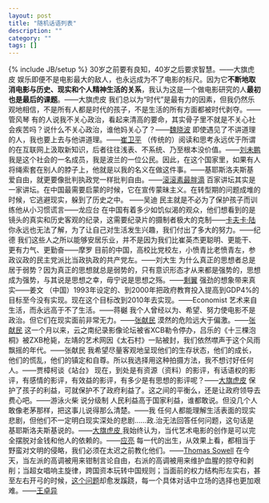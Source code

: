 ```yaml
---
layout: post
title: "随机话语列表"
description: ""
category: ""
tags: []
---
```

{% include JB/setup %}
30岁之前要有良知，40岁之后要求智慧。——大旗虎皮
娱乐即便不是电影最大的敌人，也永远成为不了电影的标尺。因为它**不断地取消电影与历史、现实和个人精神生活的关系**，我认为这是一个做电影研究的人**最初也是最后的课题**。——大旗虎皮
我们总以为“时代”是最有力的因素，但我仍然乐观地相信，不是所有人都是时代的孩子，不是生活的所有方面都被时代剥夺。——管风琴
有的人说我不关心政治，看起来清高的要命，其实骨子里不就是不关心社会疾苦吗？说什么不关心政治，谁他妈关心了？——[魏晓波](http://fanhall.com/group/thread/12275)
即使遇见了不讲道理的人，我也要上去与他讲道理。——[崔卫平](http://blog.163.com/cui_weiping/blog/static/1136362832009231103124965/)
（传统的）阅读和思考永远优于所谓的在互联网上汲取新知识，后者往往浅表、不系统、乃至根本没价值。——[刘未鹏](http://blog.csdn.net/pongba/archive/2008/07/20/2681668.aspx)
我是这个社会的一名成员，我是波兰的一位公民。因此，在这个国家里，如果有人将绳索套在别人的脖子上，他就是以我的名义在做这件事。——基耶斯洛夫斯基
爱自由，就更要像批判执政党一样批判自由。——[滚滚素最胖滴](http://www.bullog.cn/blogs/gungun/)
百家讲坛其实是一家讲坛。在中国最需要启蒙的时候，它在宣传蒙昧主义。在转型期的问题成堆的时候，它逃避现实，躲到了历史之中。 ——吴迪
民主就是不必为了保护孩子而训练他从小习惯谎言——龙应台
在中国有着多少如饥似渴的观众，他们想看到的是镜头的真实和历史客观的纪录，这需要纪录片的摄制者极大的克制——[卡夫卡·陆](http://blog.sina.com.cn/s/blog_572da76d010007pf.html)
你永远也无法了解，为了让自己对生活发生兴趣，我们付出了多大的努力。——纪德
我们这些人之所以能够安居乐业，并不是因为我们比崔英杰更聪明、更能干、更有力气、更勤奋——摩罗
目前的中国，高校比党校左，小愤青比老愤青左，参政议政的民主党派比当政执政的共产党左。——刘大生
为什么真正的思想者总是居于弱势？因为真正的思想就总是弱势的，只有意识形态才从来都是强势的，思想成为强势，与其说是思想之幸，毋宁说是思想之殇。——[剩翼](http://blog.sina.com.cn/s/blog_588c08d601000p29.html)
强劲的想象带来真实——姜文
（中国）1993年设定的、到2000年把政府教育投入提高到GDP4%的目标至今没有实现。现在这个目标改到2010年去实现。——Economist
艺术来自生活，而永远高于不了生活。——蒋樾
我个人曾经以为、希望、努力使电影不是政治。但它们在现实面前非常无力。——[张献民](http://www.douban.com/group/topic/2190413/)
漠然的危险远大于偏激。——[张献民](http://www.douban.com/group/topic/2190413/)
这一个月以来，云之南纪录影像论坛被省XCB勒令停办，吕乐的《十三棵泡桐》被ZXB枪毙，左靖的艺术网因《太石村》一贴被封，我们依然噤声于这个风雨飘摇的年代。——张献民
我希望尽量客观地呈现他们的生存状态，他们的成长，他们的慌乱，他们的镇定和自尊。所以我选择用这种拍摄方法，我不想讨好任何人。——贾樟柯谈《站台》
现在，到处是有资源（资料）的影评，有话语权的影评，有感情的影评，有效益的影评，有多少是有思想的影评呢？——[大旗虎皮](http://fanhall.com/news/entry/12679)
保护了孩子的利益，可就保护不了政府利益了。这之间的平衡么，还是让政府领导去费心吧。——游泳火柴 说分级制
人民利益高于国家利益，谁都敢说。但没几个人敢像老茅那样，把这事儿说得那么清楚。——我
任何人都能理解生活表面的现实悲剧，但他们不一定明白现实深处的悲剧……政.治无法回答任何问题，这句话是基耶斯洛夫斯基说的。——[大旗虎皮
](http://liyang.cinepedia.cn/) 我始终认为，当代艺术电影的创作是可以完全摆脱对金钱和他人的依赖的。——[应亮](http://fanhall.com/news/entry/16599)
每一代的出生，从效果上看，都相当于野蛮对文明的侵略，我们必须在太迟之前教化他们。——[Thomas Sowell](http://www.xiaolai.net/index.php/archives/193.html)
在今天，当左派的高调被用来钳制言论自由，右派的高调被用来维护血腥的掠夺和剥削；当超女唱响主旋律，跨国资本玩转中国规则；当面前的权力结构形左实右，甚至左右开弓的时候，[这个问题](http://www.xici.net/b2467/d45290693.htm)却愈发蹊跷，每一个具体对话中立场的选择也更加艰难。——[王卓异](http://www.xici.net/b2467/d45290693.htm)
